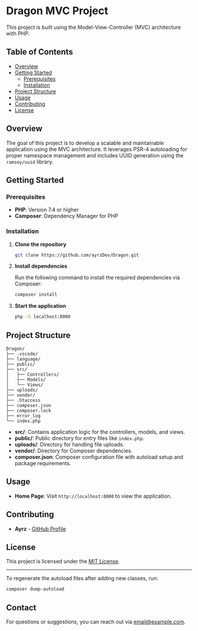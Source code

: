 
# Dragon MVC Project

This project is built using the Model-View-Controller (MVC) architecture with PHP.

## Table of Contents

- [Overview](#overview)
- [Getting Started](#getting-started)
  - [Prerequisites](#prerequisites)
  - [Installation](#installation)
- [Project Structure](#project-structure)
- [Usage](#usage)
- [Contributing](#contributing)
- [License](#license)

## Overview

The goal of this project is to develop a scalable and maintainable application using the MVC architecture. It leverages PSR-4 autoloading for proper namespace management and includes UUID generation using the `ramsey/uuid` library.

## Getting Started

### Prerequisites

- **PHP**: Version 7.4 or higher
- **Composer**: Dependency Manager for PHP

### Installation

1. **Clone the repository**

   ```bash
   git clone https://github.com/ayrzDev/Dragon.git
   ```

2. **Install dependencies**

   Run the following command to install the required dependencies via Composer:

   ```bash
   composer install
   ```

3. **Start the application**

   ```bash
   php -S localhost:8000
   ```

## Project Structure

```
Dragon/
├── .vscode/
├── language/
├── public/
├── src/
│   ├── Controllers/
│   ├── Models/
│   └── Views/
├── uploads/
├── vendor/
├── .htaccess
├── composer.json
├── composer.lock
├── error_log
└── index.php
```

- **src/**: Contains application logic for the controllers, models, and views.
- **public/**: Public directory for entry files like `index.php`.
- **uploads/**: Directory for handling file uploads.
- **vendor/**: Directory for Composer dependencies.
- **composer.json**: Composer configuration file with autoload setup and package requirements.

## Usage

- **Home Page**: Visit `http://localhost:8000` to view the application.

## Contributing

- **Ayrz** - [GitHub Profile](https://github.com/ayrzDev)

## License

This project is licensed under the [MIT License](LICENSE).

---

To regenerate the autoload files after adding new classes, run:

```bash
composer dump-autoload
```

## Contact

For questions or suggestions, you can reach out via [email@example.com](mailto:email@example.com).
